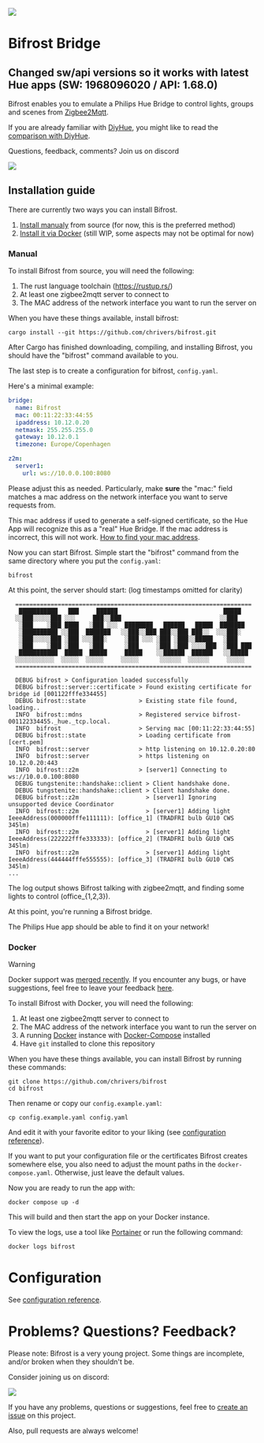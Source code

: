 ![](doc/logo-title-640x160.png)

# Bifrost Bridge

## Changed sw/api versions so it works with latest Hue apps (SW: 1968096020 / API: 1.68.0)

Bifrost enables you to emulate a Philips Hue Bridge to control lights, groups
and scenes from [Zigbee2Mqtt](https://www.zigbee2mqtt.io/).

If you are already familiar with [DiyHue](https://github.com/diyhue/diyHue), you
might like to read the [comparison with DiyHue](doc/comparison-with-diyhue.md).

Questions, feedback, comments? Join us on discord

[![](https://dcbadge.limes.pink/api/server/YvBKjHBJpA)](https://discord.gg/YvBKjHBJpA)

## Installation guide

There are currently two ways you can install Bifrost.

1.  [Install manualy](#manual) from source (for now, this is the preferred method)
2.  [Install it via Docker](#docker) (still WIP, some aspects may not be optimal for now)

### Manual

To install Bifrost from source, you will need the following:

1.  The rust language toolchain (https://rustup.rs/)
2.  At least one zigbee2mqtt server to connect to
3.  The MAC address of the network interface you want to run the server on

When you have these things available, install bifrost:

```
cargo install --git https://github.com/chrivers/bifrost.git
```

After Cargo has finished downloading, compiling, and installing Bifrost, you
should have the "bifrost" command available to you.

The last step is to create a configuration for bifrost, `config.yaml`.

Here's a minimal example:

```yaml
bridge:
  name: Bifrost
  mac: 00:11:22:33:44:55
  ipaddress: 10.12.0.20
  netmask: 255.255.255.0
  gateway: 10.12.0.1
  timezone: Europe/Copenhagen

z2m:
  server1:
    url: ws://10.0.0.100:8080
```

Please adjust this as needed. Particularly, make **sure** the "mac:" field
matches a mac address on the network interface you want to serve requests from.

This mac address if used to generate a self-signed certificate, so the Hue App
will recognize this as a "real" Hue Bridge. If the mac address is incorrect,
this will not work. [How to find your mac address](doc/how-to-find-mac-linux.md).

Now you can start Bifrost. Simple start the "bifrost" command from the same
directory where you put the `config.yaml`:

```
bifrost
```

At this point, the server should start: (log timestamps omitted for clarity)

```
  ===================================================================
   ███████████   ███     ██████                              █████
  ░░███░░░░░███ ░░░     ███░░███                            ░░███
   ░███    ░███ ████   ░███ ░░░  ████████   ██████   █████  ███████
   ░██████████ ░░███  ███████   ░░███░░███ ███░░███ ███░░  ░░░███░
   ░███░░░░░███ ░███ ░░░███░     ░███ ░░░ ░███ ░███░░█████   ░███
   ░███    ░███ ░███   ░███      ░███     ░███ ░███ ░░░░███  ░███ ███
   ███████████  █████  █████     █████    ░░██████  ██████   ░░█████
  ░░░░░░░░░░░  ░░░░░  ░░░░░     ░░░░░      ░░░░░░  ░░░░░░     ░░░░░
  ===================================================================

  DEBUG bifrost > Configuration loaded successfully
  DEBUG bifrost::server::certificate > Found existing certificate for bridge id [001122fffe334455]
  DEBUG bifrost::state               > Existing state file found, loading..
  INFO  bifrost::mdns                > Registered service bifrost-001122334455._hue._tcp.local.
  INFO  bifrost                      > Serving mac [00:11:22:33:44:55]
  DEBUG bifrost::state               > Loading certificate from [cert.pem]
  INFO  bifrost::server              > http listening on 10.12.0.20:80
  INFO  bifrost::server              > https listening on 10.12.0.20:443
  INFO  bifrost::z2m                 > [server1] Connecting to ws://10.0.0.100:8080
  DEBUG tungstenite::handshake::client > Client handshake done.
  DEBUG tungstenite::handshake::client > Client handshake done.
  DEBUG bifrost::z2m                   > [server1] Ignoring unsupported device Coordinator
  INFO  bifrost::z2m                   > [server1] Adding light IeeeAddress(000000fffe111111): [office_1] (TRADFRI bulb GU10 CWS 345lm)
  INFO  bifrost::z2m                   > [server1] Adding light IeeeAddress(222222fffe333333): [office_2] (TRADFRI bulb GU10 CWS 345lm)
  INFO  bifrost::z2m                   > [server1] Adding light IeeeAddress(444444fffe555555): [office_3] (TRADFRI bulb GU10 CWS 345lm)
...
```

The log output shows Bifrost talking with zigbee2mqtt, and finding some lights to control (office\_{1,2,3}).

At this point, you're running a Bifrost bridge.

The Philips Hue app should be able to find it on your network!

### Docker

> [!WARNING]
> Docker support was [merged recently](https://github.com/chrivers/bifrost/pull/2).
> If you encounter any bugs, or have suggestions, feel free to leave your feedback
> [here](#problems-questions-feedback).

To install Bifrost with Docker, you will need the following:

1.  At least one zigbee2mqtt server to connect to
2.  The MAC address of the network interface you want to run the server on
3.  A running [Docker](https://docs.docker.com/engine/install/) instance
    with [Docker-Compose](https://docs.docker.com/compose/install/) installed
4.  Have `git` installed to clone this repository

When you have these things available, you can install Bifrost by running these commands:

```
git clone https://github.com/chrivers/bifrost
cd bifrost
```

Then rename or copy our `config.example.yaml`:

```
cp config.example.yaml config.yaml
```

And edit it with your favorite editor to your liking (see
[configuration reference](doc/config-reference.md)).

If you want to put your configuration file or the certificates Bifrost creates somewhere
else, you also need to adjust the mount paths in the `docker-compose.yaml`. Otherwise,
just leave the default values.

Now you are ready to run the app with:

```
docker compose up -d
```

This will build and then start the app on your Docker instance.

To view the logs, use a tool like [Portainer](https://www.portainer.io/) or
run the following command:

```
docker logs bifrost
```

# Configuration

See [configuration reference](doc/config-reference.md).

# Problems? Questions? Feedback?

Please note: Bifrost is a very young project. Some things are incomplete, and/or
broken when they shouldn't be.

Consider joining us on discord:

[![](https://dcbadge.limes.pink/api/server/YvBKjHBJpA)](https://discord.gg/YvBKjHBJpA)

If you have any problems, questions or suggestions, feel free to [create an
issue](https://github.com/chrivers/bifrost/issues) on this project.

Also, pull requests are always welcome!
